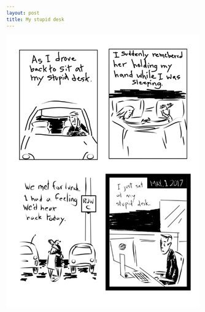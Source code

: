 ```yaml
---
layout: post
title: My stupid desk
---
```

![Stupid desk](/public/images/may-1-2017-comic/may-1-2017-comic.png)

